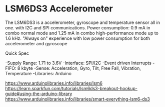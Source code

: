 # LSM6DS3 Accelerometer

The LSM6DS3 is a accelerometer, gyroscope and temperature sensor all in one. with I2C and SPI communications. Power consumption: 0.9 mA in combo normal mode and 1.25 mA in combo high-performance mode up to 1.6 kHz. "Always on" experience with low power consumption for both accelerometer and gyroscope

Quick Spec

   -Supply Range: 1.71 to 3.6V
   -Interface: SPI/I2C
   -Event driven Interrupts
   -FIFO: 8 kbyte
   -Sense: Acceleration, Gyro, Tilt, Free Fall, Vibration, Temperature
   -Libraries: Arduino



https://www.arduinolibraries.info/libraries/lsm6
https://learn.sparkfun.com/tutorials/lsm6ds3-breakout-hookup-guide#using-the-arduino-library
https://www.arduinolibraries.info/libraries/smart-everything-lsm6-ds3